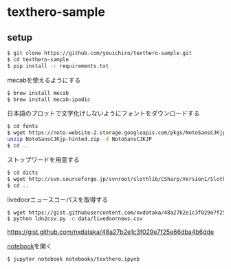 # texthero-sample

## setup

```bash
$ git clone https://github.com/youichiro/texthero-sample.git
$ cd texthero-sample
$ pip install -r requirements.txt
```

mecabを使えるようにする

```bash
$ brew install mecab
$ brew install mecab-ipadic
```

日本語のプロットで文字化けしないようにフォントをダウンロードする

```bash
$ cd fonts
$ wget https://noto-website-2.storage.googleapis.com/pkgs/NotoSansCJKjp-hinted.zip
unzip NotoSansCJKjp-hinted.zip -d NotoSansCJKJP
$ cd ..
```

ストップワードを用意する

```bash
$ cd dicts
$ wget http://svn.sourceforge.jp/svnroot/slothlib/CSharp/Version1/SlothLib/NLP/Filter/StopWord/word/Japanese.txt -O stopwords.txt
$ cd ..
```

livedoorニュースコーパスを取得する

```bash
$ wget https://gist.githubusercontent.com/nxdataka/48a27b2e1c3f029e7f25e66dba4b6dde/raw/75b56c34869c6b290cdb54a0925f34baeace021a/ldn2csv.py
$ python ldn2csv.py -o data/livedoornews.csv
```
https://gist.github.com/nxdataka/48a27b2e1c3f029e7f25e66dba4b6dde


[notebook](https://github.com/youichiro/texthero-sample/blob/main/notebooks/texthero.ipynb)を開く

```bash
$ jupyter notebook notebooks/texthero.ipynb
```
